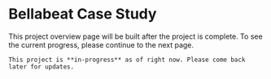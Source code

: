 # Bellabeat Case Study

This project overview page will be built after the project is complete. To see the current progress, please continue to the next page. 

```{warning}
This project is **in-progress** as of right now. Please come back later for updates. 
```